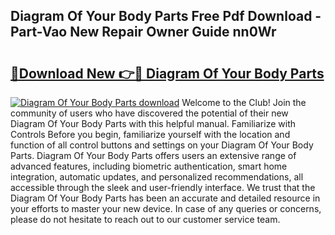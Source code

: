 ## Diagram Of Your Body Parts Free Pdf Download - Part-Vao New Repair Owner Guide nn0Wr

# <h2><a href="http://dfubvzr.blite.top/?on=Diagram+Of+Your+Body+Parts">🔗Download New 👉🔴 Diagram Of Your Body Parts</a></h2>

[![Diagram Of Your Body Parts download](https://i.imgur.com/lujVjoI.png)](http://dfubvzr.blite.top/?on=Diagram+Of+Your+Body+Parts)
Welcome to the Club! Join the community of users who have discovered the potential of their new Diagram Of Your Body Parts with this helpful manual. Familiarize with Controls Before you begin, familiarize yourself with the location and function of all control buttons and settings on your Diagram Of Your Body Parts. Diagram Of Your Body Parts offers users an extensive range of advanced features, including biometric authentication, smart home integration, automatic updates, and personalized recommendations, all accessible through the sleek and user-friendly interface. We trust that the Diagram Of Your Body Parts has been an accurate and detailed resource in your efforts to master your new device. In case of any queries or concerns, please do not hesitate to reach out to our customer service team.
